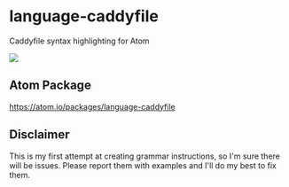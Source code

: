 # language-caddyfile
Caddyfile syntax highlighting for Atom

![](https://raw.githubusercontent.com/aaronellington/language-caddyfile/master/screenshot.png)

## Atom Package
https://atom.io/packages/language-caddyfile

## Disclaimer
This is my first attempt at creating grammar instructions, so I'm sure there will be issues. Please report them with examples and I'll do my best to fix them.
